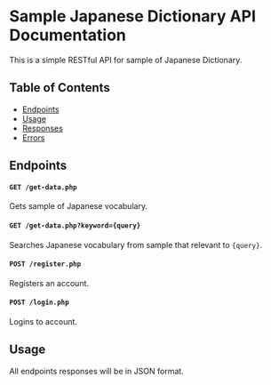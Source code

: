 # Sample Japanese Dictionary API Documentation

This is a simple RESTful API for sample of Japanese Dictionary.

## Table of Contents

- [Endpoints](#endpoints)
- [Usage](#usage)
- [Responses](#responses)
- [Errors](#errors)

## Endpoints

#### `GET /get-data.php`

Gets sample of Japanese vocabulary.

#### `GET /get-data.php?keyword={query}`

Searches Japanese vocabulary from sample that relevant to `{query}`.

#### `POST /register.php`

Registers an account.

#### `POST /login.php`

Logins to account.

## Usage

All endpoints responses will be in JSON format.